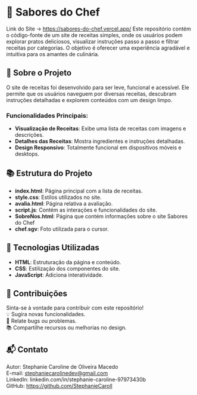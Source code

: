 # 🍴 Sabores do Chef
Link do Site -> https://sabores-do-chef.vercel.app/
Este repositório contém o código-fonte de um site de receitas simples, onde os usuários podem explorar pratos deliciosos, visualizar instruções passo a passo e filtrar receitas por categorias. O objetivo é oferecer uma experiência agradável e intuitiva para os amantes de culinária.

## 🌟 Sobre o Projeto

O site de receitas foi desenvolvido para ser leve, funcional e acessível. Ele permite que os usuários naveguem por diversas receitas, descubram instruções detalhadas e explorem conteúdos com um design limpo.

### Funcionalidades Principais:
- **Visualização de Receitas**: Exibe uma lista de receitas com imagens e descrições.
- **Detalhes das Receitas**: Mostra ingredientes e instruções detalhadas.
- **Design Responsivo**: Totalmente funcional em dispositivos móveis e desktops.

## 📚 Estrutura do Projeto

- **index.html**: Página principal com a lista de receitas.
- **style.css**: Estilos utilizados no site.
- **avalia.html**: Página relativa a avaliação.
- **script.js**: Contém as interações e funcionalidades do site.
- **SobreNos.html**: Página que contém informações sobre o site Sabores do Chef
- **chef.sgv**: Foto utilizada para o cursor.

## 🚀 Tecnologias Utilizadas

- **HTML**: Estruturação da página e conteúdo.
- **CSS**: Estilização dos componentes do site.
- **JavaScript**: Adiciona interatividade.

## 🤝 Contribuições
Sinta-se à vontade para contribuir com este repositório! <br>
💡 Sugira novas funcionalidades.<br>
🐛 Relate bugs ou problemas.<br>
📚 Compartilhe recursos ou melhorias no design.<br>

## 📬 Contato
Autor: Stephanie Caroline de Oliveira Macedo <br>
E-mail: stephaniecarolinedev@gmail.com <br>
LinkedIn: linkedin.com/in/stephanie-caroline-97973430b <br>
GitHub: https://github.com/StephanieCaroll <br>








